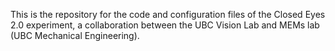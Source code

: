 This is the repository for the code and configuration files of the Closed Eyes 2.0 experiment, a collaboration between the UBC Vision Lab and MEMs lab (UBC Mechanical Engineering). 
